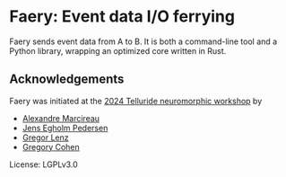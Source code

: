 # Faery: Event data I/O ferrying

Faery sends event data from A to B.
It is both a command-line tool and a Python library, wrapping an optimized core written in Rust.

## Acknowledgements

Faery was initiated at the [2024 Telluride neuromorphic workshop](https://sites.google.com/view/telluride-2024/) by

* [Alexandre Marcireau](https://github.com/amarcireau)
* [Jens Egholm Pedersen](https://github.com/jegp)
* [Gregor Lenz](https://github.com/biphasic)
* [Gregory Cohen](https://github.com/gcohen)

License: LGPLv3.0